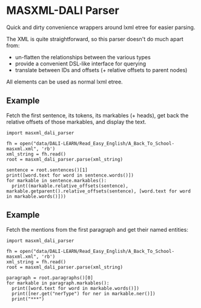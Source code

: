 # MASXML-DALI Parser

Quick and dirty convenience wrappers around lxml etree for easier parsing.

The XML is quite straightforward, so this parser doesn't do much apart from:
- un-flatten the relationships between the various types
- provide a convenient DSL-like interface for querying
- translate between IDs and offsets (+ relative offsets to parent nodes)

All elements can be used as normal lxml etree.

## Example
Fetch the first sentence, its tokens, its markables (+ heads),
get back the relative offsets of those markables, and display the text.

```
import masxml_dali_parser 

fh = open("data/DALI-LEARN/Read_Easy_English/A_Back_To_School-masxml.xml", 'rb')
xml_string = fh.read()
root = masxml_dali_parser.parse(xml_string)

sentence = root.sentences()[1]
print([word.text for word in sentence.words()])
for markable in sentence.markables():
  print((markable.relative_offsets(sentence), markable.getparent().relative_offsets(sentence), [word.text for word in markable.words()]))
```

## Example
Fetch the mentions from the first paragraph and get their named entities:

```
import masxml_dali_parser

fh = open("data/DALI-LEARN/Read_Easy_English/A_Back_To_School-masxml.xml", 'rb')
xml_string = fh.read()
root = masxml_dali_parser.parse(xml_string)

paragraph = root.paragraphs()[0]
for markable in paragraph.markables():
  print([word.text for word in markable.words()])
  print([ner.get("nerType") for ner in markable.ner()])
  print("***")
```
